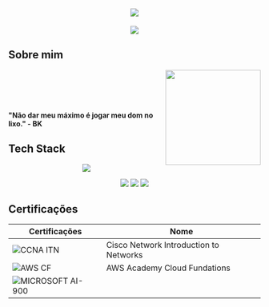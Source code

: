 <h1 align="center">
  <img src="https://capsule-render.vercel.app/api?type=rounded&height=250&color=802C11&text=Guilherme%20Aquino%20⚡&textBg=false&fontColor=FFFFFF">
</h1>

<p align="center">
  <img src="https://readme-typing-svg.herokuapp.com?font=Fira+Code&weight=700&size=21&pause=1000&color=E84E1F&repeat=false&width=435&lines=Network+Analist+%7C+Cloud+Engineer">
</p>

## Sobre mim

<img align="right" height="190" src="https://i.pinimg.com/originals/e6/df/b2/e6dfb22ee8a14be110ec2bed65cc51a5.gif">
<img align="left" height="">


<br><br><br><br>

**"Não dar meu máximo é jogar meu dom no lixo." - BK**

## Tech Stack

<p align="center">
  <img src="https://skillicons.dev/icons?i=arduino,aws,azure,bash,c,debian,git,github,gmail,grafana,html,linux,nginx,notion,ubuntu,windows">
</p>
<p align="center">
  <img src="https://img.shields.io/badge/ChatGPT-74aa9c?logo=openai&logoColor=white">
  <img src="https://img.shields.io/badge/Miro-050038?logo=miro&logoColor=fff">
  <img src="https://img.shields.io/badge/Trello-0052CC?logo=trello&logoColor=fff">
</p>


## Certificações

| Certificações | Nome |
| --- | --- |
| ![CCNA ITN](https://img.shields.io/badge/CISCO_Introductio_To_Networks-t?style=plastic&logo=cisco&color=black) | Cisco Network Introduction to Networks |
| ![AWS CF](https://img.shields.io/badge/_-AWS_Academy_Cloud_Foundations_-t?style=plastic&logo=amazonwebservices&logoColor=orange&color=black) | AWS Academy Cloud Fundations |
| ![MICROSOFT AI-900]() |
